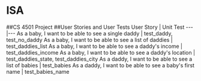 # ISA
##CS 4501 Project
##User Stories and User Tests
User Story | Unit Test
---|---
As a baby, I want to be able to see a single daddy | test_daddy, test_no_daddy
As a baby, I want to be able to see a list of daddies | test_daddies_list
As a baby, I want to be able to see a daddy's income | test_daddies_income
As a baby, I want to be able to see a daddy's location | test_daddies_state, test_daddies_city
As a daddy, I want to be able to see a list of babies | test_babies
As a daddy, I want to be able to see a baby's first name | test_babies_name
